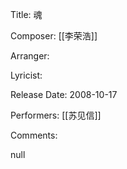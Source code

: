 Title: 魂
  
Composer: [[李荣浩]]
  
Arranger: 

Lyricist: 

Release Date: 2008-10-17

Performers: [[苏见信]]

Comments:

null
